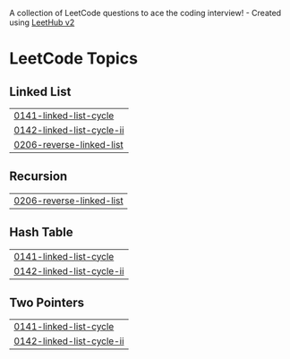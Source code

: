 A collection of LeetCode questions to ace the coding interview! - Created using [LeetHub v2](https://github.com/arunbhardwaj/LeetHub-2.0)
<!---LeetCode Topics Start-->
# LeetCode Topics
## Linked List
|  |
| ------- |
| [0141-linked-list-cycle](https://github.com/pallabisneha/Leetcode/tree/master/0141-linked-list-cycle) |
| [0142-linked-list-cycle-ii](https://github.com/pallabisneha/Leetcode/tree/master/0142-linked-list-cycle-ii) |
| [0206-reverse-linked-list](https://github.com/pallabisneha/Leetcode/tree/master/0206-reverse-linked-list) |
## Recursion
|  |
| ------- |
| [0206-reverse-linked-list](https://github.com/pallabisneha/Leetcode/tree/master/0206-reverse-linked-list) |
## Hash Table
|  |
| ------- |
| [0141-linked-list-cycle](https://github.com/pallabisneha/Leetcode/tree/master/0141-linked-list-cycle) |
| [0142-linked-list-cycle-ii](https://github.com/pallabisneha/Leetcode/tree/master/0142-linked-list-cycle-ii) |
## Two Pointers
|  |
| ------- |
| [0141-linked-list-cycle](https://github.com/pallabisneha/Leetcode/tree/master/0141-linked-list-cycle) |
| [0142-linked-list-cycle-ii](https://github.com/pallabisneha/Leetcode/tree/master/0142-linked-list-cycle-ii) |
<!---LeetCode Topics End-->